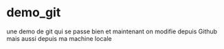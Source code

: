 # demo_git
une demo de git qui se passe bien
et maintenant on modifie depuis Github
mais aussi depuis ma machine locale
